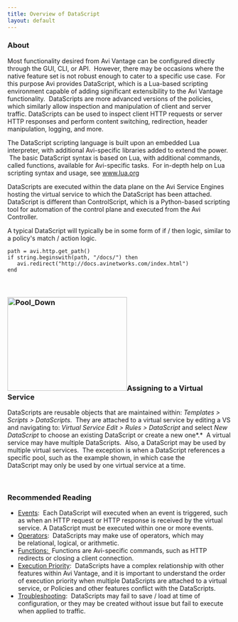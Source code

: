```yaml
---
title: Overview of DataScript
layout: default
---
```

### About

Most functionality desired from Avi Vantage can be configured directly through the GUI, CLI, or API.  However, there may be occasions where the native feature set is not robust enough to cater to a specific use case.  For this purpose Avi provides DataScript, which is a Lua-based scripting environment capable of adding significant extensibility to the Avi Vantage functionality.  DataScripts are more advanced versions of the policies, which similarly allow inspection and manipulation of client and server traffic. DataScripts can be used to inspect client HTTP requests or server HTTP responses and perform content switching, redirection, header manipulation, logging, and more.

The DataScript scripting language is built upon an embedded Lua interpreter, with additional Avi-specific libraries added to extend the power.  The basic DataScript syntax is based on Lua, with additional commands, called functions, available for Avi-specific tasks.  For in-depth help on Lua scripting syntax and usage, see <a href="http://www.lua.org">www.lua.org</a>

DataScripts are executed within the data plane on the Avi Service Engines hosting the virtual service to which the DataScript has been attached. DataScript is different than ControlScript, which is a Python-based scripting tool for automation of the control plane and executed from the Avi Controller.

A typical DataScript will typically be in some form of if / then logic, similar to a policy's match / action logic.

<pre><code class="language-lua">path = avi.http.get_path()
if string.beginswith(path, "/docs/") then
   avi.redirect("http://docs.avinetworks.com/index.html")
end</code></pre>  

 

### <img class=" wp-image-802 alignright" src="img/Pool_Down.png" alt="Pool_Down" width="269" height="211">Assigning to a Virtual Service

DataScripts are reusable objects that are maintained within: *Templates > Scripts > DataScripts*.  They are attached to a virtual service by editing a VS and navigating to: *Virtual Service Edit > Rules > DataScript* and select *New DataScript* to choose an existing DataScript or create a new one*.*  A virtual service may have multiple DataScripts.  Also, a DataScript may be used by multiple virtual services.  The exception is when a DataScript references a specific pool, such as the example shown, in which case the DataScript may only be used by one virtual service at a time.

 

### Recommended Reading

* <a href="/docs/16.2.2/datascript-events/">Events</a>:  Each DataScript will executed when an event is triggered, such as when an HTTP request or HTTP response is received by the virtual service. A DataScript must be executed within one or more events.
* <a href="/docs/16.2.2/datascript-operators/">Operators</a>:  DataScripts may make use of operators, which may be relational, logical, or arithmetic.
* <a href="/docs/16.2.2/datascript-functions/">Functions: </a> Functions are Avi-specific commands, such as HTTP redirects or closing a client connection.
* <a href="/docs/16.2.2/datascript-execution-priority/">Execution Priority</a>:  DataScripts have a complex relationship with other features within Avi Vantage, and it is important to understand the order of execution priority when multiple DataScripts are attached to a virtual service, or Policies and other features conflict with the DataScripts.
* <a href="/docs/16.2.2/datascript-troubleshooting-rules/">Troubleshooting</a>:  DataScripts may fail to save / load at time of configuration, or they may be created without issue but fail to execute when applied to traffic. 

 

 

